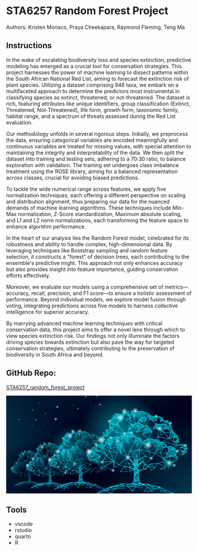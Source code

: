 # STA6257 Random Forest Project
Authors: Kristen Monaco, Praya Cheekapara, Raymond Fleming, Teng Ma

## Instructions

In the wake of escalating biodiversity loss and species extinction, predictive modeling has emerged as a crucial tool for conservation strategies. This project harnesses the power of machine learning to dissect patterns within the South African National Red List, aiming to forecast the extinction risk of plant species. Utilizing a dataset comprising 946 taxa, we embark on a multifaceted approach to determine the predictors most instrumental in classifying species as extinct, threatened, or not-threatened. The dataset is rich, featuring attributes like unique identifiers, group classification (Extinct, Threatened, Not-Threatened), life form, growth form, taxonomic family, habitat range, and a spectrum of threats assessed during the Red List evaluation.

Our methodology unfolds in several rigorous steps. Initially, we preprocess the data, ensuring categorical variables are encoded meaningfully and continuous variables are treated for missing values, with special attention to maintaining the integrity and interpretability of the data. We then split the dataset into training and testing sets, adhering to a 70:30 ratio, to balance exploration with validation. The training set undergoes class imbalance treatment using the ROSE library, aiming for a balanced representation across classes, crucial for avoiding biased predictions.

To tackle the wide numerical range across features, we apply five normalization techniques, each offering a different perspective on scaling and distribution alignment, thus preparing our data for the nuanced demands of machine learning algorithms. These techniques include Min-Max normalization, Z-Score standardization, Maximum absolute scaling, and L1 and L2 norm normalizations, each transforming the feature space to enhance algorithm performance.

In the heart of our analysis lies the Random Forest model, celebrated for its robustness and ability to handle complex, high-dimensional data. By leveraging techniques like Bootstrap sampling and random feature selection, it constructs a "forest" of decision trees, each contributing to the ensemble's predictive might. This approach not only enhances accuracy but also provides insight into feature importance, guiding conservation efforts effectively.

Moreover, we evaluate our models using a comprehensive set of metrics—accuracy, recall, precision, and F1 score—to ensure a holistic assessment of performance. Beyond individual models, we explore model fusion through voting, integrating predictions across five models to harness collective intelligence for superior accuracy.

By marrying advanced machine learning techniques with critical conservation data, this project aims to offer a novel lens through which to view species extinction risk. Our findings not only illuminate the factors driving species towards extinction but also pave the way for targeted conservation strategies, ultimately contributing to the preservation of biodiversity in South Africa and beyond.

## GitHub Repo:
[STA6257_random_forest_project](https://uwfgit.github.io/STA6257_random_forest_project/)

![](rf.png)

## Tools
- vscode
- rstudio
- quarto
- R